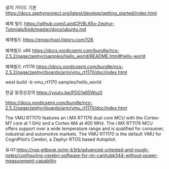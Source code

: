 설치 가이드
기본 https://docs.zephyrproject.org/latest/develop/getting_started/index.html

예제 빌드
https://github.com/LairdCP/BL65x-Zephyr-Tutorials/blob/master/docs/ubuntu.md

예제빌드
https://engschool.tistory.com/126

예제빌드 x86
https://docs.nordicsemi.com/bundle/ncs-2.5.2/page/zephyr/samples/hello_world/README.html#hello-world

예제빌드 rt1176
https://docs.nordicsemi.com/bundle/ncs-2.5.2/page/zephyr/boards/arm/vmu_rt1170/doc/index.html

west build -b vmu_rt1170 samples/hello_world





한글 동영상강의
https://youtu.be/PDG1e65Wsz0




https://docs.nordicsemi.com/bundle/ncs-2.5.2/page/zephyr/boards/arm/vmu_rt1170/doc/index.html

The VMU RT1170 features an i.MX RT1176 dual core MCU with the Cortex-M7 core at 1 GHz and a Cortex-M4 at 400 MHz. The i.MX RT1176 MCU offers support over a wide temperature range and is qualified for consumer, industrial and automotive markets. The VMU RT1170 is the default VMU for CogniPilot’s Cerebri, a Zephyr RTOS based Autopilot.


 유사1
https://nxp.gitbook.io/mr-b3rb/advanced-untested-and-rough-notes/configuring-cerebri-software-for-mr-canhubk344-without-power-measurement-capability

